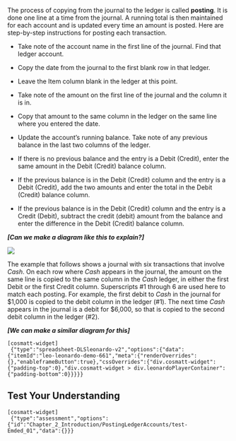 The process of copying from the journal to the ledger is called **posting**. It is done one line at a time from the journal. A running total is then maintained for each account and is updated every time an amount is posted. Here are step-by-step instructions for posting each transaction.

  - Take note of the account name in the first line of the journal. Find that ledger account.

  - Copy the date from the journal to the first blank row in that ledger.

  - Leave the Item column blank in the ledger at this point.

  - Take note of the amount on the first line of the journal and the column it is in.

  - Copy that amount to the same column in the ledger on the same line where you entered the date.

  - Update the account’s running balance. Take note of any previous balance in the last two columns of the ledger.

<!-- end list -->

  - If there is no previous balance and the entry is a Debit (Credit), enter the same amount in the Debit (Credit) balance column.

  - If the previous balance is in the Debit (Credit) column and the entry is a Debit (Credit), add the two amounts and enter the total in the Debit (Credit) balance column.

  - If the previous balance is in the Debit (Credit) column and the entry is a Credit (Debit), subtract the credit (debit) amount from the balance and enter the difference in the Debit (Credit) balance column. 

***\[Can we make a diagram like this to explain?\]***

![](./Chapter_2_Recording_accounting_transactions/media/04_Process_of_posting_to_the_ledger_accounts/image2.tiff)

The example that follows shows a journal with six transactions that involve *Cash*. On each row where *Cash* appears in the journal, the amount on the same line is copied to the same column in the *Cash* ledger, in either the first Debit or the first Credit column. Superscripts \#1 through 6 are used here to match each posting. For example, the first debit to *Cash* in the journal for $1,000 is copied to the debit column in the ledger (\#1). The next time *Cash* appears in the journal is a debit for $6,000, so that is copied to the second debit column in the ledger (\#2). 

***\[We can make a similar diagram for this\]***

```
[cosmatt-widget]
 {"type":"spreadsheet-DLSleonardo-v2","options":{"data":{"itemId":"leo-leonardo-demo-661","meta":{"renderOverrides":{},"enableframeButton":true},"cssOverrides":{"div.cosmatt-widget":{"padding-top":0},"div.cosmatt-widget > div.leonardoPlayerContainer":{"padding-bottom":0}}}}} 
```

## Test Your Understanding 

```
[cosmatt-widget]
 {"type":"assessment","options":{"id":"Chapter_2_Introduction/PostingLedgerAccounts/test-Emded_01","data":{}}} 
```


